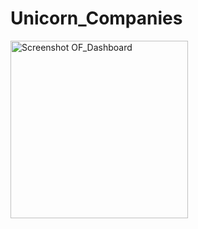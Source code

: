 # Unicorn_Companies



<img width="284" alt="Screenshot OF_Dashboard" src="https://github.com/PrasadPachu/Unicorn_Companies/assets/104089846/7521849e-6aa4-4e7c-8833-0cf77ad15c2b">
